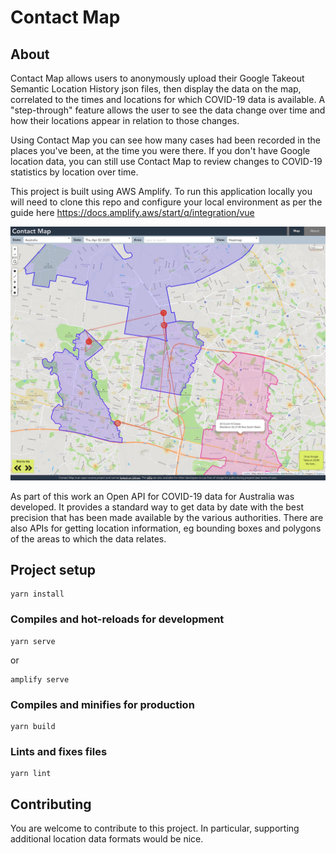 # Contact Map

## About

Contact Map allows users to anonymously upload their Google Takeout Semantic Location History json files, then display the data on the map, correlated to the times and locations for which COVID-19 data is available. A "step-through" feature allows the user to see the data change over time and how their locations appear in relation to those changes.

Using Contact Map you can see how many cases had been recorded in the places you've been, at the time you were there. If you don't have Google location data, you can still use Contact Map to review changes to COVID-19 statistics by location over time.

This project is built using AWS Amplify. To run this application locally you will need to clone this repo and configure your local environment as per the guide here https://docs.amplify.aws/start/q/integration/vue

<img src="public/img/screenshot-smaller.jpg">

As part of this work an Open API for COVID-19 data for Australia was developed. It provides a standard way to get data by date with the best precision that has been made available by the various authorities. There are also APIs for getting location information, eg bounding boxes and polygons of the areas to which the data relates.

## Project setup

```
yarn install
```

### Compiles and hot-reloads for development

```
yarn serve
```

or

```
amplify serve
```

### Compiles and minifies for production

```
yarn build
```

### Lints and fixes files

```
yarn lint
```

## Contributing

You are welcome to contribute to this project. In particular, supporting additional location data formats would be nice.
